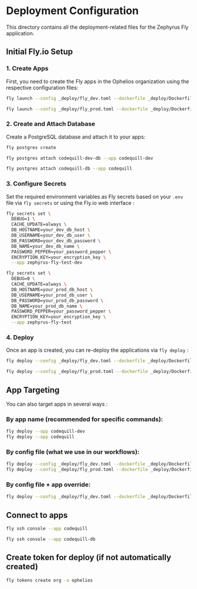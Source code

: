 # Deployment Configuration

This directory contains all the deployment-related files for the Zephyrus Fly application.

## Initial Fly.io Setup

### 1. Create Apps

First, you need to create the Fly apps in the Ophelios organization using the respective configuration files:

```bash
fly launch --config _deploy/fly_dev.toml --dockerfile _deploy/Dockerfile --org ophelios
```

```bash
fly launch --config _deploy/fly_prod.toml --dockerfile _deploy/Dockerfile --org ophelios
```

### 2. Create and Attach Database

Create a PostgreSQL database and attach it to your apps:

```bash
fly postgres create
```

```bash
fly postgres attach codequill-dev-db --app codequill-dev
```

```bash
fly postgres attach codequill-db --app codequill
```

### 3. Configure Secrets

Set the required environment variables as Fly secrets based on your `.env` file via `fly secrets` or using the Fly.io web interface :

```bash
fly secrets set \
  DEBUG=1 \
  CACHE_UPDATE=always \
  DB_HOSTNAME=your_dev_db_host \
  DB_USERNAME=your_dev_db_user \
  DB_PASSWORD=your_dev_db_password \
  DB_NAME=your_dev_db_name \
  PASSWORD_PEPPER=your_password_pepper \
  ENCRYPTION_KEY=your_encryption_key \
  --app zephyrus-fly-test-dev
```

```bash
fly secrets set \
  DEBUG=0 \
  CACHE_UPDATE=always \
  DB_HOSTNAME=your_prod_db_host \
  DB_USERNAME=your_prod_db_user \
  DB_PASSWORD=your_prod_db_password \
  DB_NAME=your_prod_db_name \
  PASSWORD_PEPPER=your_password_pepper \
  ENCRYPTION_KEY=your_encryption_key \
  --app zephyrus-fly-test
```

### 4. Deploy

Once an app is created, you can re-deploy the applications via `fly deploy` :

```bash
fly deploy --config _deploy/fly_dev.toml --dockerfile _deploy/Dockerfile
```

```bash
fly deploy --config _deploy/fly_prod.toml --dockerfile _deploy/Dockerfile
```

## App Targeting

You can also target apps in several ways :

### **By app name** (recommended for specific commands):
```bash
fly deploy --app codequill-dev
fly deploy --app codequill
```

### **By config file** (what we use in our workflows):
```bash
fly deploy --config _deploy/fly_dev.toml --dockerfile _deploy/Dockerfile
fly deploy --config _deploy/fly_prod.toml --dockerfile _deploy/Dockerfile
```

### **By config file + app override**:
```bash
fly deploy --config _deploy/fly_dev.toml --dockerfile _deploy/Dockerfile --app codequill-dev
```

## Connect to apps

```bash
fly ssh console --app codequill
```

```bash
fly ssh console --app codequill-db
```

## Create token for deploy (if not automatically created)

```bash
fly tokens create org -o ophelios
```